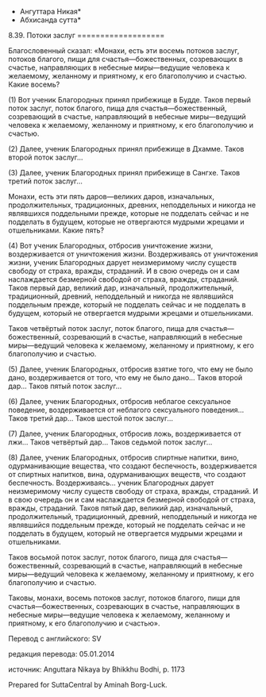 * Ангуттара Никая*
* Абхисанда сутта*

8\.39\. Потоки заслуг
\=\=\=\=\=\=\=\=\=\=\=\=\=\=\=\=\=\=\=

Благословенный сказал: «Монахи, есть эти восемь потоков заслуг, потоков благого, пищи для счастья—божественных, созревающих в счастье, направляющих в небесные миры—ведущие человека к желаемому, желанному и приятному, к его благополучию и счастью\. Какие восемь?

\(1\) Вот ученик Благородных принял прибежище в Будде\. Таков первый поток заслуг, поток благого, пища для счастья—божественный, созревающий в счастье, направляющий в небесные миры—ведущий человека к желаемому, желанному и приятному, к его благополучию и счастью\.

\(2\) Далее, ученик Благородных принял прибежище в Дхамме\. Таков второй поток заслуг…

\(3\) Далее, ученик Благородных принял прибежище в Сангхе\. Таков третий поток заслуг…

Монахи, есть эти пять даров—великих даров, изначальных, продолжительных, традиционных, древних, неподдельных и никогда не являвшихся поддельными прежде, которые не подделать сейчас и не подделать в будущем, которые не отвергаются мудрыми жрецами и отшельниками\. Какие пять?

\(4\) Вот ученик Благородных, отбросив уничтожение жизни, воздерживается от уничтожения жизни\. Воздерживаясь от уничтожения жизни, ученик Благородных дарует неизмеримому числу существ свободу от страха, вражды, страданий\. И в свою очередь он и сам наслаждается безмерной свободой от страха, вражды, страданий\. Таков первый дар, великий дар, изначальный, продолжительный, традиционный, древний, неподдельный и никогда не являвшийся поддельным прежде, который не подделать сейчас и не подделать в будущем, который не отвергается мудрыми жрецами и отшельниками\.

Таков четвёртый поток заслуг, поток благого, пища для счастья—божественный, созревающий в счастье, направляющий в небесные миры—ведущий человека к желаемому, желанному и приятному, к его благополучию и счастью\.

\(5\) Далее, ученик Благородных, отбросив взятие того, что ему не было дано, воздерживается от того, что ему не было дано… Таков второй дар… Таков пятый поток заслуг…

\(6\) Далее, ученик Благородных, отбросив неблагое сексуальное поведение, воздерживается от неблагого сексуального поведения… Таков третий дар… Таков шестой поток заслуг…

\(7\) Далее, ученик Благородных, отбросив ложь, воздерживается от лжи… Таков четвёртый дар… Таков седьмой поток заслуг…

\(8\) Далее, ученик Благородных, отбросив спиртные напитки, вино, одурманивающие вещества, что создают беспечность, воздерживается от спиртных напитков, вина, одурманивающих веществ, что создают беспечность\. Воздерживаясь… ученик Благородных дарует неизмеримому числу существ свободу от страха, вражды, страданий\. И в свою очередь он и сам наслаждается безмерной свободой от страха, вражды, страданий\. Таков пятый дар, великий дар, изначальный, продолжительный, традиционный, древний, неподдельный и никогда не являвшийся поддельным прежде, который не подделать сейчас и не подделать в будущем, который не отвергается мудрыми жрецами и отшельниками\.

Таков восьмой поток заслуг, поток благого, пища для счастья—божественный, созревающий в счастье, направляющий в небесные миры—ведущий человека к желаемому, желанному и приятному, к его благополучию и счастью\.

Таковы, монахи, восемь потоков заслуг, потоков благого, пищи для счастья—божественных, созревающих в счастье, направляющих в небесные миры—ведущие человека к желаемому, желанному и приятному, к его благополучию и счастью»\.

Перевод с английского: SV

редакция перевода: 05\.01\.2014

источник: Anguttara Nikaya by Bhikkhu Bodhi, p\. 1173

Prepared for SuttaCentral by Aminah Borg\-Luck\.